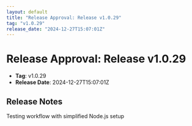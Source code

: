 ```yaml
---
layout: default
title: "Release Approval: Release v1.0.29"
tag: "v1.0.29"
release_date: "2024-12-27T15:07:01Z"
---
```


# Release Approval: Release v1.0.29

- **Tag**: v1.0.29
- **Release Date**: 2024-12-27T15:07:01Z

## Release Notes
Testing workflow with simplified Node.js setup
